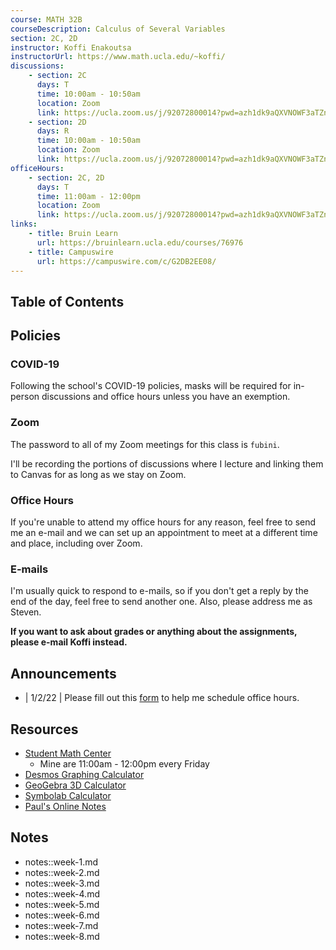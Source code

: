 ```yaml
---
course: MATH 32B
courseDescription: Calculus of Several Variables
section: 2C, 2D
instructor: Koffi Enakoutsa
instructorUrl: https://www.math.ucla.edu/~koffi/
discussions:
    - section: 2C
      days: T
      time: 10:00am - 10:50am
      location: Zoom
      link: https://ucla.zoom.us/j/92072800014?pwd=azh1dk9aQXVNOWF3aTZnR1ZSdFdzZz09
    - section: 2D
      days: R
      time: 10:00am - 10:50am
      location: Zoom
      link: https://ucla.zoom.us/j/92072800014?pwd=azh1dk9aQXVNOWF3aTZnR1ZSdFdzZz09
officeHours:
    - section: 2C, 2D
      days: T
      time: 11:00am - 12:00pm
      location: Zoom
      link: https://ucla.zoom.us/j/92072800014?pwd=azh1dk9aQXVNOWF3aTZnR1ZSdFdzZz09
links:
    - title: Bruin Learn
      url: https://bruinlearn.ucla.edu/courses/76976
    - title: Campuswire
      url: https://campuswire.com/c/G2DB2EE08/
---
```


## Table of Contents

## Policies

### COVID-19

Following the school's COVID-19 policies, masks will be required for in-person discussions and office hours unless you have an exemption.

### Zoom

The password to all of my Zoom meetings for this class is `fubini`.

I'll be recording the portions of discussions where I lecture and linking them to Canvas for as long as we stay on Zoom.

### Office Hours

If you're unable to attend my office hours for any reason, feel free to send me an e-mail and we can set up an appointment to meet at a different time and place, including over Zoom.

### E-mails

I'm usually quick to respond to e-mails, so if you don't get a reply by the end of the day, feel free to send another one. Also, please address me as Steven.

**If you want to ask about grades or anything about the assignments, please e-mail Koffi instead.**

## Announcements

-   | 1/2/22 | Please fill out this [form](https://forms.gle/PRM9ba5AgKNtyFe3A) to help me schedule office hours.

## Resources

-   [Student Math Center](https://ww3.math.ucla.edu/my-calendar/)
    -   Mine are 11:00am - 12:00pm every Friday
-   [Desmos Graphing Calculator](https://www.desmos.com/calculator)
-   [GeoGebra 3D Calculator](http://geogebra.org/3d)
-   [Symbolab Calculator](https://www.symbolab.com/solver/calculus-calculator)
-   [Paul's Online Notes](https://tutorial.math.lamar.edu/Classes/CalcIII/CalcIII.aspx)

## Notes

-   notes::week-1.md
-   notes::week-2.md
-   notes::week-3.md
-   notes::week-4.md
-   notes::week-5.md
-   notes::week-6.md
-   notes::week-7.md
-   notes::week-8.md
